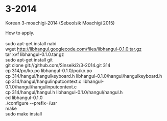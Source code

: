 3-2014
======

Korean 3-moachigi-2014 (Sebeolsik Moachigi 2015)


How to apply.<br><br>
   sudo apt-get install nabi<br>
   wget http://libhangul.googlecode.com/files/libhangul-0.1.0.tar.gz<br>
   tar xvf libhangul-0.1.0.tar.gz<br>
   sudo apt-get install git<br>
   git clone git://github.com/Sinseiki2/3-2014.git 314<br>
   cp 314/po/ko.po libhangul-0.1.0/po/ko.po<br>
   cp 314/hangul/hangulkeyboard.h libhangul-0.1.0/hangul/hangulkeyboard.h<br>
   cp 314/hangul/hangulinputcontext.c libhangul-0.1.0/hangul/hangulinputcontext.c<br>
   cp 314/hangul/hangul.h libhangul-0.1.0/hangul/hangul.h<br>
   cd libhangul-0.1.0<br>
   ./configure --prefix=/usr<br>
   make<br>
   sudo make install


